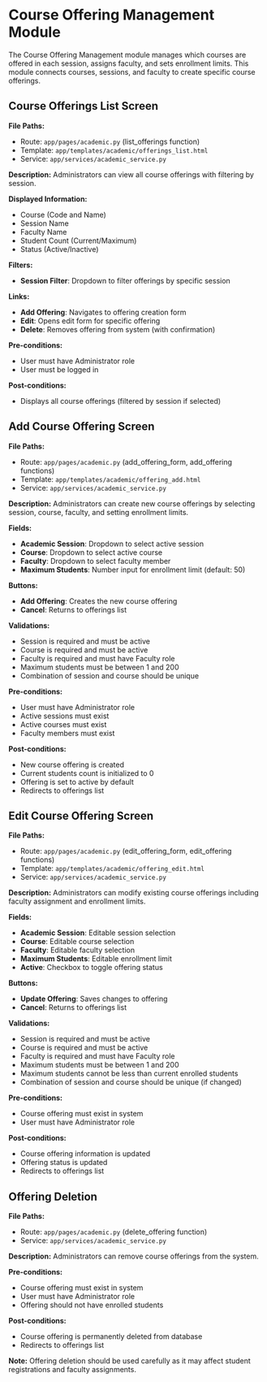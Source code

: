 # Course Offering Management Module

The Course Offering Management module manages which courses are offered in each session, assigns faculty, and sets enrollment limits. This module connects courses, sessions, and faculty to create specific course offerings.

## Course Offerings List Screen

**File Paths:**
- Route: `app/pages/academic.py` (list_offerings function)
- Template: `app/templates/academic/offerings_list.html`
- Service: `app/services/academic_service.py`

**Description:**
Administrators can view all course offerings with filtering by session.

**Displayed Information:**
- Course (Code and Name)
- Session Name
- Faculty Name
- Student Count (Current/Maximum)
- Status (Active/Inactive)

**Filters:**
- **Session Filter**: Dropdown to filter offerings by specific session

**Links:**
- **Add Offering**: Navigates to offering creation form
- **Edit**: Opens edit form for specific offering
- **Delete**: Removes offering from system (with confirmation)

**Pre-conditions:**
- User must have Administrator role
- User must be logged in

**Post-conditions:**
- Displays all course offerings (filtered by session if selected)

## Add Course Offering Screen

**File Paths:**
- Route: `app/pages/academic.py` (add_offering_form, add_offering functions)
- Template: `app/templates/academic/offering_add.html`
- Service: `app/services/academic_service.py`

**Description:**
Administrators can create new course offerings by selecting session, course, faculty, and setting enrollment limits.

**Fields:**
- **Academic Session**: Dropdown to select active session
- **Course**: Dropdown to select active course
- **Faculty**: Dropdown to select faculty member
- **Maximum Students**: Number input for enrollment limit (default: 50)

**Buttons:**
- **Add Offering**: Creates the new course offering
- **Cancel**: Returns to offerings list

**Validations:**
- Session is required and must be active
- Course is required and must be active
- Faculty is required and must have Faculty role
- Maximum students must be between 1 and 200
- Combination of session and course should be unique

**Pre-conditions:**
- User must have Administrator role
- Active sessions must exist
- Active courses must exist
- Faculty members must exist

**Post-conditions:**
- New course offering is created
- Current students count is initialized to 0
- Offering is set to active by default
- Redirects to offerings list

## Edit Course Offering Screen

**File Paths:**
- Route: `app/pages/academic.py` (edit_offering_form, edit_offering functions)
- Template: `app/templates/academic/offering_edit.html`
- Service: `app/services/academic_service.py`

**Description:**
Administrators can modify existing course offerings including faculty assignment and enrollment limits.

**Fields:**
- **Academic Session**: Editable session selection
- **Course**: Editable course selection
- **Faculty**: Editable faculty selection
- **Maximum Students**: Editable enrollment limit
- **Active**: Checkbox to toggle offering status

**Buttons:**
- **Update Offering**: Saves changes to offering
- **Cancel**: Returns to offerings list

**Validations:**
- Session is required and must be active
- Course is required and must be active
- Faculty is required and must have Faculty role
- Maximum students must be between 1 and 200
- Maximum students cannot be less than current enrolled students
- Combination of session and course should be unique (if changed)

**Pre-conditions:**
- Course offering must exist in system
- User must have Administrator role

**Post-conditions:**
- Course offering information is updated
- Offering status is updated
- Redirects to offerings list

## Offering Deletion

**File Paths:**
- Route: `app/pages/academic.py` (delete_offering function)
- Service: `app/services/academic_service.py`

**Description:**
Administrators can remove course offerings from the system.

**Pre-conditions:**
- Course offering must exist in system
- User must have Administrator role
- Offering should not have enrolled students

**Post-conditions:**
- Course offering is permanently deleted from database
- Redirects to offerings list

**Note:** Offering deletion should be used carefully as it may affect student registrations and faculty assignments. 